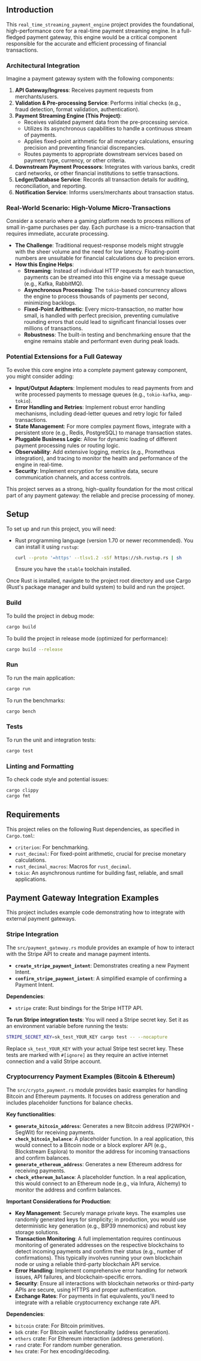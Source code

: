 ## Introduction

This `real_time_streaming_payment_engine` project provides the foundational, high-performance core for a real-time payment streaming engine. In a full-fledged payment gateway, this engine would be a critical component responsible for the accurate and efficient processing of financial transactions.

### Architectural Integration

Imagine a payment gateway system with the following components:

1.  **API Gateway/Ingress**: Receives payment requests from merchants/users.
2.  **Validation & Pre-processing Service**: Performs initial checks (e.g., fraud detection, format validation, authentication).
3.  **Payment Streaming Engine (This Project)**:
    *   Receives validated payment data from the pre-processing service.
    *   Utilizes its asynchronous capabilities to handle a continuous stream of payments.
    *   Applies fixed-point arithmetic for all monetary calculations, ensuring precision and preventing financial discrepancies.
    *   Routes payments to appropriate downstream services based on payment type, currency, or other criteria.
4.  **Downstream Payment Processors**: Integrates with various banks, credit card networks, or other financial institutions to settle transactions.
5.  **Ledger/Database Service**: Records all transaction details for auditing, reconciliation, and reporting.
6.  **Notification Service**: Informs users/merchants about transaction status.

### Real-World Scenario: High-Volume Micro-Transactions

Consider a scenario where a gaming platform needs to process millions of small in-game purchases per day. Each purchase is a micro-transaction that requires immediate, accurate processing.

*   **The Challenge**: Traditional request-response models might struggle with the sheer volume and the need for low latency. Floating-point numbers are unsuitable for financial calculations due to precision errors.
*   **How this Engine Helps**:
    *   **Streaming**: Instead of individual HTTP requests for each transaction, payments can be streamed into this engine via a message queue (e.g., Kafka, RabbitMQ).
    *   **Asynchronous Processing**: The `tokio`-based concurrency allows the engine to process thousands of payments per second, minimizing backlogs.
    *   **Fixed-Point Arithmetic**: Every micro-transaction, no matter how small, is handled with perfect precision, preventing cumulative rounding errors that could lead to significant financial losses over millions of transactions.
    *   **Robustness**: The built-in testing and benchmarking ensure that the engine remains stable and performant even during peak loads.

### Potential Extensions for a Full Gateway

To evolve this core engine into a complete payment gateway component, you might consider adding:

*   **Input/Output Adapters**: Implement modules to read payments from and write processed payments to message queues (e.g., `tokio-kafka`, `amqp-tokio`).
*   **Error Handling and Retries**: Implement robust error handling mechanisms, including dead-letter queues and retry logic for failed transactions.
*   **State Management**: For more complex payment flows, integrate with a persistent store (e.g., Redis, PostgreSQL) to manage transaction states.
*   **Pluggable Business Logic**: Allow for dynamic loading of different payment processing rules or routing logic.
*   **Observability**: Add extensive logging, metrics (e.g., Prometheus integration), and tracing to monitor the health and performance of the engine in real-time.
*   **Security**: Implement encryption for sensitive data, secure communication channels, and access controls.

This project serves as a strong, high-quality foundation for the most critical part of any payment gateway: the reliable and precise processing of money.

## Setup

To set up and run this project, you will need:

*   Rust programming language (version 1.70 or newer recommended). You can install it using `rustup`:
    ```bash
    curl --proto '=https' --tlsv1.2 -sSf https://sh.rustup.rs | sh
    ```
    Ensure you have the `stable` toolchain installed.

Once Rust is installed, navigate to the project root directory and use Cargo (Rust's package manager and build system) to build and run the project.

### Build

To build the project in debug mode:

```bash
cargo build
```

To build the project in release mode (optimized for performance):

```bash
cargo build --release
```

### Run

To run the main application:

```bash
cargo run
```

To run the benchmarks:

```bash
cargo bench
```

### Tests

To run the unit and integration tests:

```bash
cargo test
```

### Linting and Formatting

To check code style and potential issues:

```bash
cargo clippy
cargo fmt
```

## Requirements

This project relies on the following Rust dependencies, as specified in `Cargo.toml`:

*   `criterion`: For benchmarking.
*   `rust_decimal`: For fixed-point arithmetic, crucial for precise monetary calculations.
*   `rust_decimal_macros`: Macros for `rust_decimal`.
*   `tokio`: An asynchronous runtime for building fast, reliable, and small applications.

## Payment Gateway Integration Examples

This project includes example code demonstrating how to integrate with external payment gateways.

### Stripe Integration

The `src/payment_gateway.rs` module provides an example of how to interact with the Stripe API to create and manage payment intents.

*   **`create_stripe_payment_intent`**: Demonstrates creating a new Payment Intent.
*   **`confirm_stripe_payment_intent`**: A simplified example of confirming a Payment Intent.

**Dependencies**:
*   `stripe` crate: Rust bindings for the Stripe HTTP API.

**To run Stripe integration tests**:
You will need a Stripe secret key. Set it as an environment variable before running the tests:
```bash
STRIPE_SECRET_KEY=sk_test_YOUR_KEY cargo test -- --nocapture
```
Replace `sk_test_YOUR_KEY` with your actual Stripe test secret key. These tests are marked with `#[ignore]` as they require an active internet connection and a valid Stripe account.

### Cryptocurrency Payment Examples (Bitcoin & Ethereum)

The `src/crypto_payment.rs` module provides basic examples for handling Bitcoin and Ethereum payments. It focuses on address generation and includes placeholder functions for balance checks.

**Key functionalities**:
*   **`generate_bitcoin_address`**: Generates a new Bitcoin address (P2WPKH - SegWit) for receiving payments.
*   **`check_bitcoin_balance`**: A placeholder function. In a real application, this would connect to a Bitcoin node or a block explorer API (e.g., Blockstream Esplora) to monitor the address for incoming transactions and confirm balances.
*   **`generate_ethereum_address`**: Generates a new Ethereum address for receiving payments.
*   **`check_ethereum_balance`**: A placeholder function. In a real application, this would connect to an Ethereum node (e.g., via Infura, Alchemy) to monitor the address and confirm balances.

**Important Considerations for Production**:
*   **Key Management**: Securely manage private keys. The examples use randomly generated keys for simplicity; in production, you would use deterministic key generation (e.g., BIP39 mnemonics) and robust key storage solutions.
*   **Transaction Monitoring**: A full implementation requires continuous monitoring of generated addresses on the respective blockchains to detect incoming payments and confirm their status (e.g., number of confirmations). This typically involves running your own blockchain node or using a reliable third-party blockchain API service.
*   **Error Handling**: Implement comprehensive error handling for network issues, API failures, and blockchain-specific errors.
*   **Security**: Ensure all interactions with blockchain networks or third-party APIs are secure, using HTTPS and proper authentication.
*   **Exchange Rates**: For payments in fiat equivalents, you'll need to integrate with a reliable cryptocurrency exchange rate API.

**Dependencies**:
*   `bitcoin` crate: For Bitcoin primitives.
*   `bdk` crate: For Bitcoin wallet functionality (address generation).
*   `ethers` crate: For Ethereum interaction (address generation).
*   `rand` crate: For random number generation.
*   `hex` crate: For hex encoding/decoding.
